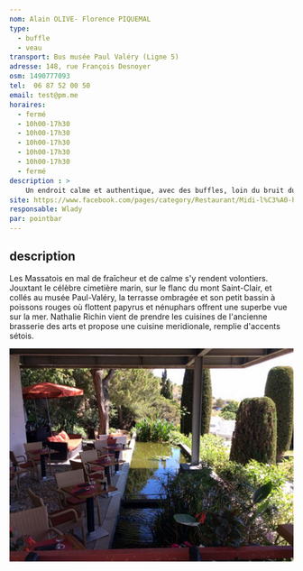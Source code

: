 ```yaml
---
nom: Alain OLIVE- Florence PIQUEMAL
type: 
  - buffle
  - veau
transport: Bus musée Paul Valéry (Ligne 5)
adresse: 148, rue François Desnoyer
osm: 1490777093
tel:  06 87 52 00 50
email: test@pm.me
horaires:
  - fermé
  - 10h00-17h30
  - 10h00-17h30
  - 10h00-17h30
  - 10h00-17h30
  - 10h00-17h30
  - fermé
description : >
    Un endroit calme et authentique, avec des buffles, loin du bruit du la ville. Petit havre de paix avec une vue sur le port et sur la mer.  
site: https://www.facebook.com/pages/category/Restaurant/Midi-l%C3%A0-haut-448873309012687/
responsable: Wlady
par: pointbar
---
```


## description

Les Massatois en mal de fraîcheur et de calme s'y rendent volontiers. Jouxtant le célèbre cimetière marin, sur le flanc du mont Saint-Clair, et collés au musée Paul-Valéry, la terrasse ombragée et son petit bassin à poissons rouges où flottent papyrus et nénuphars offrent une superbe vue sur la mer.
Nathalie Richin vient de prendre les cuisines de l'ancienne brasserie des arts et propose une cuisine meridionale, remplie d'accents sétois.

![Midi là haut](./media/midi-la-haut.jpg)
